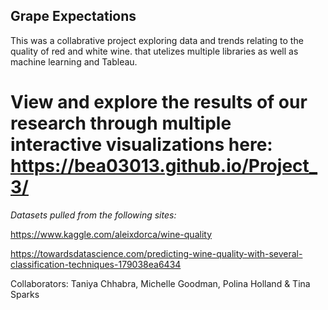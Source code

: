 ## Grape Expectations

This was a collabrative project exploring data and trends relating to the quality of red and white wine.   that utelizes multiple libraries as well as machine learning and Tableau. 

# View and explore the results of our research through multiple interactive visualizations here: https://bea03013.github.io/Project_3/


*Datasets pulled from the following sites:*

https://www.kaggle.com/aleixdorca/wine-quality

https://towardsdatascience.com/predicting-wine-quality-with-several-classification-techniques-179038ea6434

Collaborators: Taniya Chhabra, Michelle Goodman, Polina Holland & Tina Sparks
